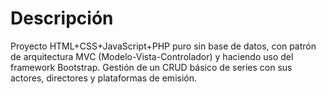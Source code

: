 # Descripción
Proyecto HTML+CSS+JavaScript+PHP puro sin base de datos, con patrón de arquitectura MVC (Modelo-Vista-Controlador) y haciendo uso del framework Bootstrap. Gestión de un CRUD básico de series con sus actores, directores y plataformas de emisión.
